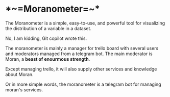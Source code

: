 # \*\~=Moranometer=~*

The Moranometer is a simple, easy-to-use, and powerful tool for
visualizing the distribution of a variable in a dataset.

No, I am kidding, Git copilot wrote this.

The moranometer is mainly a manager for trello board with several users and moderators managed from a telegram bot. The main moderator is Moran, a **beast of enourmous strength**.

Except managing trello, it will also supply other services and knowledge about Moran.

Or in more simple words, the moranometer is a telegram bot for managing moran's services.